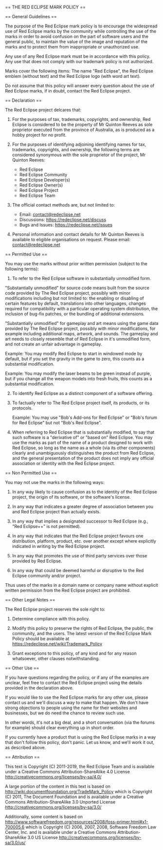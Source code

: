 == THE RED ECLIPSE MARK POLICY ==

== General Guidelines ==

The purpose of the Red Eclipse mark policy is to encourage the widespread use of
Red Eclipse marks by the community while controlling the use of the marks in
order to avoid confusion on the part of software users and the general public,
to maintain the value of the image and reputation of the marks and to protect
them from inappropriate or unauthorized use.

Any use of any Red Eclipse mark must be in accordance with this policy. Any use
that does not comply with our trademark policy is not authorized.

Marks cover the following items: The name "Red Eclipse", the Red Eclipse emblem
(without text) and the Red Eclipse logo (with word art text).

Do not assume that this policy will answer every question about the use of Red
Eclipse marks, if in doubt, contact the Red Eclipse project.


== Declaration ==

The Red Eclipse project delcares that:

1. For the purposes of tax, trademarks, copyrights, and ownership, Red Eclipse
   is considered to be the property of Mr Quinton Reeves as sole proprietor
   executed from the province of Australia, as is produced as a hobby project
   for no profit.

2. For the purposes of identifying adjoining identifying names for tax,
   trademarks, copyrights, and ownership, the following terms are considered
   synonymous with the sole proprietor of the project, Mr Quinton Reeves:
   - Red Eclipse
   - Red Eclipse Community
   - Red Eclipse Developer(s)
   - Red Eclipse Owner(s)
   - Red Eclipse Project
   - Red Eclipse Team

3. The official contact methods are, but not limited to:
   - Email: contact@redeclipse.net
   - Discussions: https://redeclipse.net/discuss
   - Bugs and Issues: https://redeclipse.net/issues

4. Personal information and contact details for Mr Quinton Reeves is available
   to eligible organisations on request. Please email: contact@redeclipse.net


== Permitted Use ==

You may use the marks without prior written permission (subject to the following
terms):

1. To refer to the Red Eclipse software in substantially unmodified form.

  "Substantially unmodified" for source code means built from the source code
  provided by The Red Eclipse project, possibly with minor modifications
  including but not limited to: the enabling or disabling of certain features by
  default, translations into other languages, changes required for compatibility
  with a particular operating system distribution, the inclusion of bug-fix
  patches, or the bundling of additional extensions.

  "Substantially unmodified" for gameplay and art means using the game data
  provided by The Red Eclipse project, possibly with minor modifications, for
  example including additional maps, artwork, and sounds. The gameplay and art
  needs to closely resemble that of Red Eclipse in it's unmodified form, and not
  create an unfair advantage in gameplay.

  Example: You may modify Red Eclipse to start in windowed mode by default, but
           if you set the gravity in the game to zero, this counts as a
           substantial modification.

  Example: You may modify the laser beams to be green instead of purple, but if
           you change all the weapon models into fresh fruits, this counts as a
           substantial modification.

2. To identify Red Eclipse as a distinct component of a software offering.

3. To factually refer to The Red Eclipse project itself, its products, or its
   protocols.

   Example: You may use "Bob's Add-ons for Red Eclipse" or
            "Bob's forum for Red Eclipse" but not "Bob's Red Eclipse".

4. When referring to Red Eclipse that is substantially modified, to say
   that such software is a "derivative of" or "based on" Red Eclipse. You may
   use the marks as part of the name of a product designed to work with Red
   Eclipse, so long as the name as a whole (via its other components) clearly
   and unambiguously distinguishes the product from Red Eclipse, and the
   general presentation of the product does not imply any official association
   or identity with the Red Eclipse project.


== Non Permitted Use ==

You may not use the marks in the following ways:

1. In any way likely to cause confusion as to the identity of the Red Eclipse
   project, the origin of its software, or the software's license.

2. In any way that indicates a greater degree of association between you and
   Red Eclipse project than actually exists.

3. In any way that implies a designated successor to Red Eclipse
   (e.g., "Red Eclipse++" is not permitted).

4. In any way that indicates that the Red Eclipse project favours one
   distribution, platform, product, etc. over another except where explicitly
   indicated in writing by the Red Eclipse project.

5. In any way that promotes the use of third party services over those provided
   by Red Eclipse.

6. In any way that could be deemed harmful or disruptive to the Red Eclipse
   community and/or project.

Thus uses of the marks in a domain name or company name without explicit written
permission from the Red Eclipse project are prohibited.


== Other Legal Notes ==

The Red Eclipse project reserves the sole right to:

1. Determine compliance with this policy.

2. Modify this policy to preserve the rights of Red Eclipse, the public, the
   community, and the users.
   The latest version of the Red Eclipse Mark Policy should be available at
   <https://redeclipse.net/wiki/Trademark_Policy>

3. Grant exceptions to this policy, of any kind and for any reason whatsoever,
   other clauses notwithstanding.

== Other Use ==

If you have questions regarding the policy, or if any of the examples are
unclear, feel free to contact the Red Eclipse project using the details provided
in the declaration above.

If you would like to use the Red Eclipse marks for any other use, please contact
us and we'll discuss a way to make that happen. We don't have strong objections
to people using the name for their websites and businesses, but we do need the
chance to review such use.

In other words, it's not a big deal, and a short conversation (via the forums
for example) should clear everything up in short order.

If you currently have a product that is using the Red Eclipse marks in a way
that don't follow this policy, don't panic. Let us know, and we'll work it out,
as described above.


== Attribution ==

This text is Copyright (C) 2011-2019, the Red Eclipse Team
and is available under a Creative Commons Attribution-ShareAlike 4.0
License <http://creativecommons.org/licenses/by-sa/4.0/>

A large portion of the content in this text is based on
<http://wiki.documentfoundation.org/TradeMark_Policy>
which is Copyright (C) 2011, The Document Foundation
and is available under a Creative Commons Attribution-ShareAlike 3.0 Unported
License <http://creativecommons.org/licenses/by-sa/3.0/>

Additionally, some content is based on
<http://www.softwarefreedom.org/resources/2008/foss-primer.html#x1-700005.6>
which is Copyright (C) 2006, 2007, 2008, Software Freedom Law Center, Inc.
and is available under a Creative Commons Attribution-ShareAlike 3.0 US
License <http://creativecommons.org/licenses/by-sa/3.0/us/>
